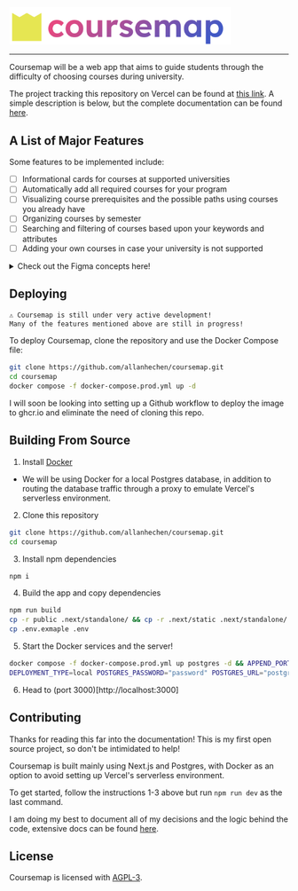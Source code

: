 <img style="width:400px;margin auto" src="public/logos/coursemap-banner-light.svg" alt="Large coursemap logo" />

---

Coursemap will be a web app that aims to guide students through the difficulty of choosing courses during university.

The project tracking this repository on Vercel can be found at [this link](https://coursemap-zeta.vercel.app/).
A simple description is below, but the complete documentation can be found [here](https://coursemap-zeta.vercel.app/docs).

## A List of Major Features

Some features to be implemented include:

-   [ ] Informational cards for courses at supported universities
-   [ ] Automatically add all required courses for your program
-   [ ] Visualizing course prerequisites and the possible paths using courses you already have
-   [ ] Organizing courses by semester
-   [ ] Searching and filtering of courses based upon your keywords and attributes
-   [ ] Adding your own courses in case your university is not supported

<details>
  <summary>Check out the Figma concepts here!</summary>
  <img src="public/concepts/demo-course-search.png" alt="A page containing the information for a course"/>
  <img src="public/concepts/demo-course-centric.png" alt="A page visualizing the possible paths forward to a course with various branches"/>
  <img src="public/concepts/demo-semester-centric.png" alt="A page containing vertical columns representing semesters, with a search bar on the side" />
</details>

## Deploying

```
⚠️ Coursemap is still under very active development!
Many of the features mentioned above are still in progress!
```

To deploy Coursemap, clone the repository and use the Docker Compose file:

```sh
git clone https://github.com/allanhechen/coursemap.git
cd coursemap
docker compose -f docker-compose.prod.yml up -d
```

I will soon be looking into setting up a Github workflow to deploy the image to ghcr.io and eliminate the need of cloning this repo.

## Building From Source

1. Install [Docker](https://docs.docker.com/get-started/get-docker/)

-   We will be using Docker for a local Postgres database, in addition to routing the database traffic through a proxy to emulate Vercel's serverless environment.

2. Clone this repository

```sh
git clone https://github.com/allanhechen/coursemap.git
cd coursemap
```

3.  Install npm dependencies

```sh
npm i
```

4.  Build the app and copy dependencies

```sh
npm run build
cp -r public .next/standalone/ && cp -r .next/static .next/standalone/.next/
cp .env.exmaple .env
```

5. Start the Docker services and the server!

```sh
docker compose -f docker-compose.prod.yml up postgres -d && APPEND_PORT="postgres:5432" docker compose -f docker-compose.prod.yml up pg_proxy -d
DEPLOYMENT_TYPE=local POSTGRES_PASSWORD="password" POSTGRES_URL="postgresql://postgres:${POSTGRES_PASSWORD}@localhost:54320/postgres" node .next/standalone/server.js
```

6. Head to (port 3000)[http://localhost:3000]

## Contributing

Thanks for reading this far into the documentation! This is my first open source project, so don't be intimidated to help!

Coursemap is built mainly using Next.js and Postgres, with Docker as an option to avoid setting up Vercel's serverless environment.

To get started, follow the instructions 1-3 above but run `npm run dev` as the last command.

I am doing my best to document all of my decisions and the logic behind the code, extensive docs can be found [here](https://coursemap-zeta.vercel.app/docs).

## License

Coursemap is licensed with [AGPL-3](LICENSE).
